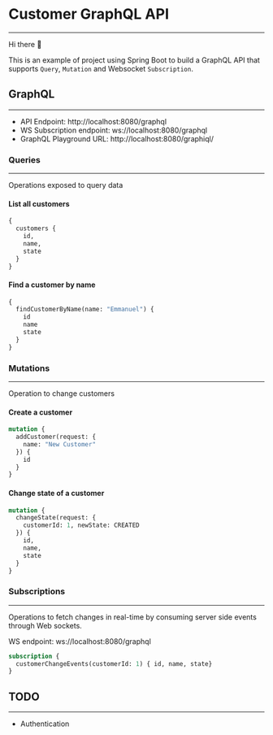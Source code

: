 # Customer GraphQL API
* * *
Hi there :wave:

This is an example of project using Spring Boot to build a GraphQL API that supports `Query`, `Mutation` and Websocket `Subscription`.

## GraphQL 
* * *

- API Endpoint: http://localhost:8080/graphql
- WS Subscription endpoint: ws://localhost:8080/graphql
- GraphQL Playground URL: http://localhost:8080/graphiql/

### Queries
* * *

Operations exposed to query data

#### List all customers
```graphql
{
  customers {
    id,
    name,
    state
  }
}
```

#### Find a customer by name
```graphql
{
  findCustomerByName(name: "Emmanuel") {
    id
    name
    state
  }
}
```
### Mutations
* * *

Operation to change customers

#### Create a customer
```graphql
mutation {
  addCustomer(request: {
    name: "New Customer"
  }) {
    id
  }
}
```

#### Change state of a customer
```graphql
mutation {
  changeState(request: {
    customerId: 1, newState: CREATED
  }) {
    id,
    name,
    state
  }
}
```

### Subscriptions
* * *

Operations to fetch changes in real-time by consuming server side events through Web sockets.

WS endpoint: ws://localhost:8080/graphql

```graphql
subscription {
  customerChangeEvents(customerId: 1) { id, name, state}
}
```

## TODO
* * *
- Authentication